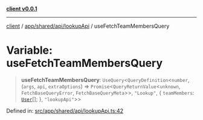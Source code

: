 [**client v0.0.1**](../../../../../README.md)

***

[client](../../../../../README.md) / [app/shared/api/lookupApi](../README.md) / useFetchTeamMembersQuery

# Variable: useFetchTeamMembersQuery

> **useFetchTeamMembersQuery**: `UseQuery`\<`QueryDefinition`\<`number`, (`args`, `api`, `extraOptions`) => `Promise`\<`QueryReturnValue`\<`unknown`, `FetchBaseQueryError`, `FetchBaseQueryMeta`\>\>, `"Lookup"`, \{ `teamMembers`: [`User`](../../../../models/user/type-aliases/User.md)[]; \}, `"lookupApi"`\>\>

Defined in: [src/app/shared/api/lookupApi.ts:42](https://github.com/petelc/WMS/blob/0ba5e61a5ede3de744df1a5839724fa19a2a534f/client/src/app/shared/api/lookupApi.ts#L42)
